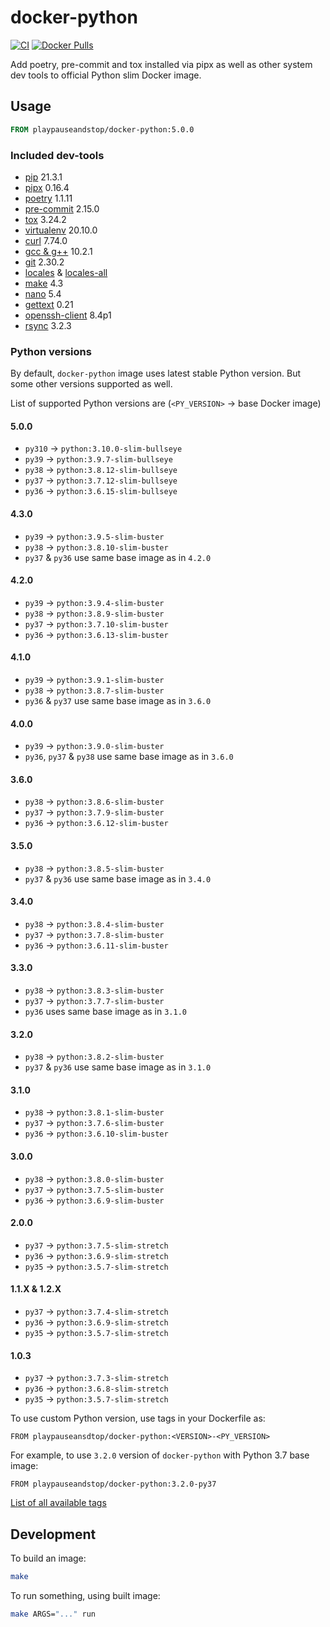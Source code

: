 # docker-python

[![CI](https://github.com/playpauseandstop/docker-python/actions/workflows/ci.yml/badge.svg)](https://github.com/playpauseandstop/docker-python/actions/workflows/ci.yml)
[![Docker Pulls](https://img.shields.io/docker/pulls/playpauseandstop/docker-python.svg)](https://hub.docker.com/r/playpauseandstop/docker-python)

Add poetry, pre-commit and tox installed via pipx as well as other system dev tools to official Python slim Docker image.

## Usage

```dockerfile
FROM playpauseandstop/docker-python:5.0.0
```

### Included dev-tools

- [pip](https://pip.pypa.io) 21.3.1
- [pipx](https://pypa.github.io/pipx/) 0.16.4
- [poetry](https://python-poetry.org) 1.1.11
- [pre-commit](https://pre-commit.com) 2.15.0
- [tox](https://tox.readthedocs.io/) 3.24.2
- [virtualenv](https://virtualenv.pypa.io) 20.10.0
- [curl](https://curl.haxx.se) 7.74.0
- [gcc & g++](https://gcc.gnu.org) 10.2.1
- [git](https://git-scm.com) 2.30.2
- [locales](https://packages.debian.org/stretch/locales) &
  [locales-all](https://packages.debian.org/stretch/locales-all)
- [make](https://www.gnu.org/software/make) 4.3
- [nano](https://www.nano-editor.org) 5.4
- [gettext](https://www.gnu.org/software/gettext) 0.21
- [openssh-client](https://packages.debian.org/stretch/openssh-client) 8.4p1
- [rsync](https://rsync.samba.org) 3.2.3

### Python versions

By default, `docker-python` image uses latest stable Python version. But some other versions supported as well.

List of supported Python versions are (`<PY_VERSION>` -> base Docker image)

#### 5.0.0

- `py310` -> `python:3.10.0-slim-bullseye`
- `py39` -> `python:3.9.7-slim-bullseye`
- `py38` -> `python:3.8.12-slim-bullseye`
- `py37` -> `python:3.7.12-slim-bullseye`
- `py36` -> `python:3.6.15-slim-bullseye`

#### 4.3.0

- `py39` -> `python:3.9.5-slim-buster`
- `py38` -> `python:3.8.10-slim-buster`
- `py37` & `py36` use same base image as in `4.2.0`

#### 4.2.0

- `py39` -> `python:3.9.4-slim-buster`
- `py38` -> `python:3.8.9-slim-buster`
- `py37` -> `python:3.7.10-slim-buster`
- `py36` -> `python:3.6.13-slim-buster`

#### 4.1.0

- `py39` -> `python:3.9.1-slim-buster`
- `py38` -> `python:3.8.7-slim-buster`
- `py36` & `py37` use same base image as in `3.6.0`

#### 4.0.0

- `py39` -> `python:3.9.0-slim-buster`
- `py36`, `py37` & `py38` use same base image as in `3.6.0`

#### 3.6.0

- `py38` -> `python:3.8.6-slim-buster`
- `py37` -> `python:3.7.9-slim-buster`
- `py36` -> `python:3.6.12-slim-buster`

#### 3.5.0

- `py38` -> `python:3.8.5-slim-buster`
- `py37` & `py36` use same base image as in `3.4.0`

#### 3.4.0

- `py38` -> `python:3.8.4-slim-buster`
- `py37` -> `python:3.7.8-slim-buster`
- `py36` -> `python:3.6.11-slim-buster`

#### 3.3.0

- `py38` -> `python:3.8.3-slim-buster`
- `py37` -> `python:3.7.7-slim-buster`
- `py36` uses same base image as in `3.1.0`

#### 3.2.0

- `py38` -> `python:3.8.2-slim-buster`
- `py37` & `py36` use same base image as in `3.1.0`

#### 3.1.0

- `py38` -> `python:3.8.1-slim-buster`
- `py37` -> `python:3.7.6-slim-buster`
- `py36` -> `python:3.6.10-slim-buster`

#### 3.0.0

- `py38` -> `python:3.8.0-slim-buster`
- `py37` -> `python:3.7.5-slim-buster`
- `py36` -> `python:3.6.9-slim-buster`

#### 2.0.0

- `py37` -> `python:3.7.5-slim-stretch`
- `py36` -> `python:3.6.9-slim-stretch`
- `py35` -> `python:3.5.7-slim-stretch`

#### 1.1.X & 1.2.X

- `py37` -> `python:3.7.4-slim-stretch`
- `py36` -> `python:3.6.9-slim-stretch`
- `py35` -> `python:3.5.7-slim-stretch`

#### 1.0.3

- `py37` -> `python:3.7.3-slim-stretch`
- `py36` -> `python:3.6.8-slim-stretch`
- `py35` -> `python:3.5.7-slim-stretch`

To use custom Python version, use tags in your Dockerfile as:

```
FROM playpauseansdtop/docker-python:<VERSION>-<PY_VERSION>
```

For example, to use `3.2.0` version of `docker-python` with Python 3.7 base
image:

```
FROM playpauseandstop/docker-python:3.2.0-py37
```

[List of all available tags](https://hub.docker.com/r/playpauseandstop/docker-python/tags)

## Development

To build an image:

```bash
make
```

To run something, using built image:

```bash
make ARGS="..." run
```
